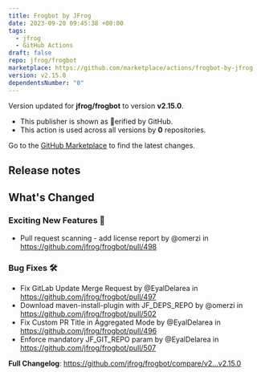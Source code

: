 ```yaml
---
title: Frogbot by JFrog
date: 2023-09-20 09:45:38 +00:00
tags:
  - jfrog
  - GitHub Actions
draft: false
repo: jfrog/frogbot
marketplace: https://github.com/marketplace/actions/frogbot-by-jfrog
version: v2.15.0
dependentsNumber: "0"
---
```



Version updated for **jfrog/frogbot** to version **v2.15.0**.
- This publisher is shown as erified by GitHub.
- This action is used across all versions by **0** repositories.

Go to the [GitHub Marketplace](https://github.com/marketplace/actions/frogbot-by-jfrog) to find the latest changes.

## Release notes

<!-- Release notes generated using configuration in .github/release.yml at v2.15.0 -->

## What's Changed
### Exciting New Features 🎉
* Pull request scanning - add license report by @omerzi in https://github.com/jfrog/frogbot/pull/498
### Bug Fixes 🛠
* Fix GitLab Update Merge Request by @EyalDelarea in https://github.com/jfrog/frogbot/pull/497
* Download maven-install-plugin with JF_DEPS_REPO by @omerzi in https://github.com/jfrog/frogbot/pull/502
* Fix Custom PR Title in Aggregated Mode by @EyalDelarea in https://github.com/jfrog/frogbot/pull/496
* Enforce  mandatory JF_GIT_REPO param by @EyalDelarea in https://github.com/jfrog/frogbot/pull/507



**Full Changelog**: https://github.com/jfrog/frogbot/compare/v2...v2.15.0
